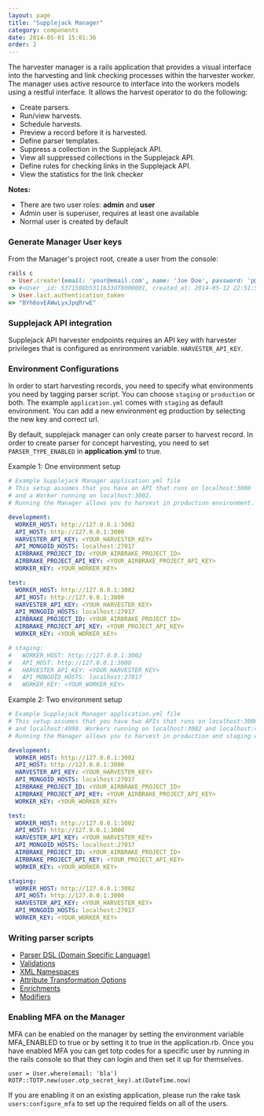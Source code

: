 ```yaml
---
layout: page
title: "Supplejack Manager"
category: components
date: 2014-05-01 15:01:36
order: 2
---
```


The harvester manager is a rails application that provides a visual interface into the harvesting and link checking processes within the harvester worker. The manager uses active resource to interface into the workers models using a restful interface. It allows the harvest operator to do the following:

* Create parsers.
* Run/view harvests.
* Schedule harvests.
* Preview a record before it is harvested.
* Define parser templates.
* Suppress a collection in the Supplejack API.
* View all suppressed collections in the Supplejack API.
* Define rules for checking links in the Supplejack API.
* View the statistics for the link checker

**Notes:**

* There are two user roles: **admin** and **user**
* Admin user is superuser, requires at least one available
* Normal user is created by default

### Generate Manager User keys

From the Manager's project root, create a user from the console:

```ruby
rails c
 > User.create!(email: 'your@email.com', name: 'Joe Doe', password: 'p@ssw0rd', password_confirmation: 'p@ssw0rd').
=> #<User _id: 5371508b5311633df8000001, created_at: 2014-05-12 22:51:55 UTC, updated_at: 2014-05-12 22:51:55 UTC, name: "Joe Doe", email: "your@email.com", encrypted_password: "$2a$10$pKS9ydWHRWtbywuIWBBiy.Yn16QR3ZKmuPXFzQIyJqJHZtrb5c1uq", reset_password_token: nil, reset_password_sent_at: nil, remember_created_at: nil, sign_in_count: 0, current_sign_in_at: nil, last_sign_in_at: nil, current_sign_in_ip: nil, last_sign_in_ip: nil, authentication_token: "BYh6ovEAWwLyxJpqRrwE">
 > User.last.authentication_token
=> "BYh6ovEAWwLyxJpqRrwE"
```

### Supplejack API integration

Supplejack API harvester endpoints requires an API key with harvester privileges that is configured as enrironment variable. `HARVESTER_API_KEY`.

### Environment Configurations
In order to start harvesting records, you need to specify what environments you need by tagging parser script. You can choose `staging` or `production` or both. The example `application.yml` comes with `staging` as default environment. You can add a new environment eg production by selecting the new key and correct url.

By default, supplejack manager can only create parser to harvest record. In order to create parser for concept harvesting, you need to set ``PARSER_TYPE_ENABLED`` in **application.yml** to true.

Example 1: One environment setup

```yaml
# Example Supplejack Manager application.yml file
# This setup assumes that you have an API that runs on localhost:3000
# and a Worker running on localhost:3002.
# Running the Manager allows you to harvest in production environment.

development:
  WORKER_HOST: http://127.0.0.1:3002
  API_HOST: http://127.0.0.1:3000
  HARVESTER_API_KEY: <YOUR_HARVESTER_KEY>
  API_MONGOID_HOSTS: localhost:27017
  AIRBRAKE_PROJECT_ID: <YOUR_AIRBRAKE_PROJECT_ID>
  AIRBRAKE_PROJECT_API_KEY: <YOUR_AIRBRAKE_PROJECT_API_KEY>
  WORKER_KEY: <YOUR_WORKER_KEY>

test:
  WORKER_HOST: http://127.0.0.1:3002
  API_HOST: http://127.0.0.1:3000
  HARVESTER_API_KEY: <YOUR_HARVESTER_KEY>
  API_MONGOID_HOSTS: localhost:27017
  AIRBRAKE_PROJECT_ID: <YOUR_AIRBRAKE_PROJECT_ID>
  AIRBRAKE_PROJECT_API_KEY: <YOUR_PROJECT_API_KEY>
  WORKER_KEY: <YOUR_WORKER_KEY>

# staging:
#   WORKER_HOST: http://127.0.0.1:3002
#   API_HOST: http://127.0.0.1:3000
#   HARVESTER_API_KEY: <YOUR_HARVESTER_KEY>
#   API_MONGOID_HOSTS: localhost:27017
#   WORKER_KEY: <YOUR_WORKER_KEY>
```

Example 2: Two environment setup

```yaml
# Example Supplejack Manager application.yml file
# This setup assumes that you have two APIs that runs on localhost:3000
# and localhost:4000. Workers running on localhost:3002 and localhost:4002.
# Running the Manager allows you to harvest in production and staging environments.

development:
  WORKER_HOST: http://127.0.0.1:3002
  API_HOST: http://127.0.0.1:3000
  HARVESTER_API_KEY: <YOUR_HARVESTER_KEY>
  API_MONGOID_HOSTS: localhost:27017
  AIRBRAKE_PROJECT_ID: <YOUR_AIRBRAKE_PROJECT_ID>
  AIRBRAKE_PROJECT_API_KEY: <YOUR_AIRBRAKE_PROJECT_API_KEY>
  WORKER_KEY: <YOUR_WORKER_KEY>

test:
  WORKER_HOST: http://127.0.0.1:3002
  API_HOST: http://127.0.0.1:3000
  HARVESTER_API_KEY: <YOUR_HARVESTER_KEY>
  API_MONGOID_HOSTS: localhost:27017
  AIRBRAKE_PROJECT_ID: <YOUR_AIRBRAKE_PROJECT_ID>
  AIRBRAKE_PROJECT_API_KEY: <YOUR_PROJECT_API_KEY>
  WORKER_KEY: <YOUR_WORKER_KEY>

staging:
  WORKER_HOST: http://127.0.0.1:3002
  API_HOST: http://127.0.0.1:3000
  HARVESTER_API_KEY: <YOUR_HARVESTER_KEY>
  API_MONGOID_HOSTS: localhost:27017
  WORKER_KEY: <YOUR_WORKER_KEY>
```

### Writing parser scripts
* [Parser DSL (Domain Specific Language)](/supplejack/manager/parser-dsl-domain-specific-language.html)
* [Validations](/supplejack/manager/validations.html)
* [XML Namespaces](/supplejack/manager/xml-namespaces.html)
* [Attribute Transformation Options](/supplejack/manager/attribute-transformation-options.html)
* [Enrichments](/supplejack/manager/enrichments.html)
* [Modifiers](/supplejack/manager/modifiers.html)

### Enabling MFA on the Manager

MFA can be enabled on the manager by setting the environment variable MFA_ENABLED to true or by setting it to true in the application.rb. Once you have enabled MFA you can get totp codes for a specific user by running in the rails console so that they can login and then set it up for themselves.

```
user = User.where(email: 'bla')
ROTP::TOTP.new(user.otp_secret_key).at(DateTime.now)
```

If you are enabling it on an existing application, please run the rake task `users:configure_mfa` to set up the required fields on all of the users. 
